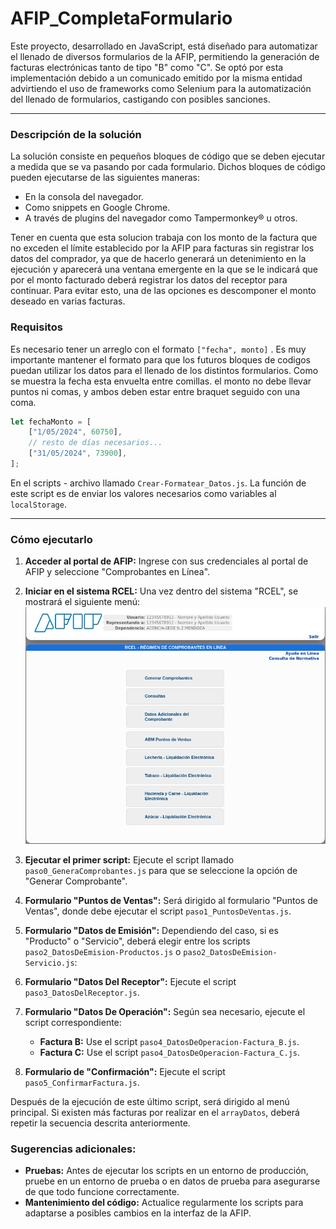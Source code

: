 # AFIP_CompletaFormulario

Este proyecto, desarrollado en JavaScript, está diseñado para automatizar el llenado de diversos formularios de la AFIP, permitiendo la generación de facturas electrónicas tanto de tipo "B" como "C". Se optó por esta implementación debido a un comunicado emitido por la misma entidad advirtiendo el uso de frameworks como Selenium para la automatización del llenado de formularios, castigando con posibles sanciones.

---

### Descripción de la solución

La solución consiste en pequeños bloques de código que se deben ejecutar a medida que se va pasando por cada formulario. Dichos bloques de código pueden ejecutarse de las siguientes maneras:
- En la consola del navegador.
- Como snippets en Google Chrome.
- A través de plugins del navegador como Tampermonkey® u otros.

Tener en cuenta que esta solucion trabaja con los monto de la factura que no exceden el límite establecido por la AFIP para facturas sin registrar los datos del comprador, ya que de hacerlo generará un detenimiento en la ejecución y aparecerá una ventana emergente en la que se le indicará que por el monto facturado deberá registrar los datos del receptor para continuar. Para evitar esto, una de las opciones es descomponer el monto deseado en varias facturas.

### Requisitos

Es necesario tener un arreglo con el formato `["fecha", monto]` . Es muy importante mantener el formato para que los futuros bloques de codigos puedan utilizar los datos para el llenado de los distintos formularios. 
Como se muestra la fecha esta envuelta entre comillas. el monto no debe llevar puntos ni comas, y ambos deben estar entre braquet seguido con una coma. 

```js
let fechaMonto = [
    ["1/05/2024", 60750],
    // resto de días necesarios...
    ["31/05/2024", 73900],  
];
```
En el scripts - archivo llamado `Crear-Formatear_Datos.js`. La función de este script es de enviar los valores necesarios como variables al `localStorage`. 

---

### Cómo ejecutarlo

1. **Acceder al portal de AFIP:** Ingrese con sus credenciales al portal de AFIP y seleccione "Comprobantes en Línea".
2. **Iniciar en el sistema RCEL:** Una vez dentro del sistema "RCEL", se mostrará el siguiente menú:
    ![menu inicio](./imagenes/inicio.png)
3. **Ejecutar el primer script:** Ejecute el script llamado `paso0_GeneraComprobantes.js` para que se seleccione la opción de "Generar Comprobante".
4. **Formulario "Puntos de Ventas":** Será dirigido al formulario "Puntos de Ventas", donde debe ejecutar el script `paso1_PuntosDeVentas.js`.
5. **Formulario "Datos de Emisión":** Dependiendo del caso, si es "Producto" o "Servicio", deberá elegir entre los scripts `paso2_DatosDeEmision-Productos.js` o `paso2_DatosDeEmision-Servicio.js`:
   
6. **Formulario "Datos Del Receptor":** Ejecute el script `paso3_DatosDelReceptor.js`.
7. **Formulario "Datos De Operación":** Según sea necesario, ejecute el script correspondiente:
    - **Factura B:** Use el script `paso4_DatosDeOperacion-Factura_B.js`.
    - **Factura C:** Use el script `paso4_DatosDeOperacion-Factura_C.js`.
8. **Formulario de "Confirmación":** Ejecute el script `paso5_ConfirmarFactura.js`.

Después de la ejecución de este último script, será dirigido al menú principal. Si existen más facturas por realizar en el `arrayDatos`, deberá repetir la secuencia descrita anteriormente.

### Sugerencias adicionales:

- **Pruebas:** Antes de ejecutar los scripts en un entorno de producción, pruebe en un entorno de prueba o en datos de prueba para asegurarse de que todo funcione correctamente.
- **Mantenimiento del código:** Actualice regularmente los scripts para adaptarse a posibles cambios en la interfaz de la AFIP.
